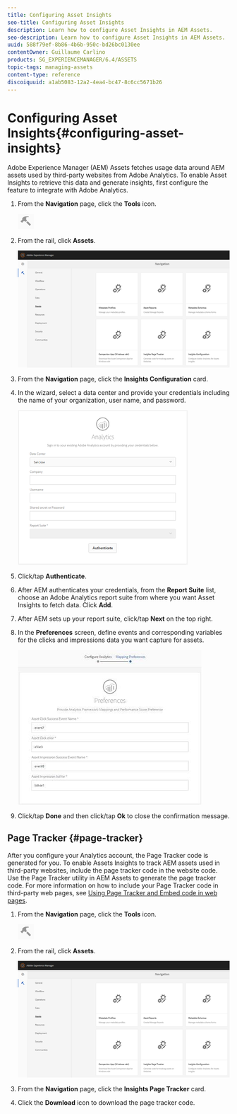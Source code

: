 ```yaml
---
title: Configuring Asset Insights
seo-title: Configuring Asset Insights
description: Learn how to configure Asset Insights in AEM Assets.
seo-description: Learn how to configure Asset Insights in AEM Assets.
uuid: 588f79ef-8b86-4b6b-950c-bd26bc0130ee
contentOwner: Guillaume Carlino
products: SG_EXPERIENCEMANAGER/6.4/ASSETS
topic-tags: managing-assets
content-type: reference
discoiquuid: a1ab5083-12a2-4ea4-bc47-8c6cc5671b26
---
```


# Configuring Asset Insights{#configuring-asset-insights}

Adobe Experience Manager (AEM) Assets fetches usage data around AEM assets used by third-party websites from Adobe Analytics. To enable Asset Insights to retrieve this data and generate insights, first configure the feature to integrate with Adobe Analytics.

1. From the **Navigation** page, click the **Tools** icon.

   ![chlimage_1-209](assets/chlimage_1-209.png)

1. From the rail, click **Assets**. 

   ![chlimage_1-210](assets/chlimage_1-210.png)

1. From the **Navigation** page, click the **Insights Configuration** card.
1. In the wizard, select a data center and provide your credentials including the name of your organization, user name, and password.

   ![chlimage_1-211](assets/chlimage_1-211.png)

1. Click/tap **Authenticate**.
1. After AEM authenticates your credentials, from the **Report Suite** list, choose an Adobe Analytics report suite from where you want Asset Insights to fetch data. Click **Add**.
1. After AEM sets up your report suite, click/tap **Next** on the top right. 
1. In the **Preferences** screen, define events and corresponding variables for the clicks and impressions data you want capture for assets.

   ![chlimage_1-212](assets/chlimage_1-212.png)

1. Click/tap **Done** and then click/tap **Ok** to close the confirmation message.

## Page Tracker {#page-tracker}

After you configure your Analytics account, the Page Tracker code is generated for you. To enable Assets Insights to track AEM assets used in third-party websites, include the page tracker code in the website code. Use the Page Tracker utility in AEM Assets to generate the page tracker code. For more information on how to include your Page Tracker code in third-party web pages, see [Using Page Tracker and Embed code in web pages](touch-ui-using-page-tracker.md).

1. From the **Navigation** page, click the **Tools** icon.

   ![chlimage_1-213](assets/chlimage_1-213.png)

1. From the rail, click **Assets**.

   ![chlimage_1-214](assets/chlimage_1-214.png)

1. From the **Navigation** page, click the **Insights Page Tracker** card.
1. Click the **Download** icon to download the page tracker code.

